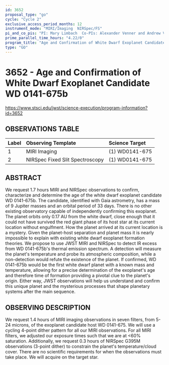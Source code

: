 ```yaml
---
id: 3652
proposal_type: "go"
cycle: "Cycle 2"
exclusive_access_period_months: 12
instrument_mode: "MIRI/Imaging  NIRSpec/FS"
pi_and_co_pis: "PI: Mary Limbach  Co-PIs: Alexander Venner and Andrew Vanderburg"
prime_parallel_time_hours: "4.22/0"
program_title: "Age and Confirmation of White Dwarf Exoplanet Candidate WD 0141-675b"
type: "GO"
---
```

# 3652 - Age and Confirmation of White Dwarf Exoplanet Candidate WD 0141-675b
https://www.stsci.edu/jwst/science-execution/program-information?id=3652
## OBSERVATIONS TABLE
| Label | Observing Template            | Science Target    |
| :---- | :---------------------------- | :---------------- |
| 1     | MIRI Imaging                  | (1) WD0141-675    |
| 2     | NIRSpec Fixed Slit Spectroscopy | (1) WD0141-675    |

## ABSTRACT

We request 1.7 hours MIRI and NIRSpec observations to confirm, characterize and determine the age of the white dwarf exoplanet candidate WD 0141-675b. The candidate, identified with Gaia astrometry, has a mass of 9 Jupiter masses and an orbital period of 33 days. There is no other existing observatory capable of independently confirming this exoplanet. The planet orbits only 0.17 AU from the white dwarf, close enough that it could not have survived the red giant phase of its host star at its current location without engulfment. How the planet arrived at its current location is a mystery. Given the planet-host separation and planet mass it is nearly impossible to explain with existing white dwarf exoplanet formation theories. We propose to use JWST MIRI and NIRSpec to detect IR excess from WD 0141-675b's thermal emission spectrum. A detection will measure the planet's temperature and probe its atmospheric composition, while a non-detection would refute the existence of the planet. If confirmed, WD 0141-675b would be the first white dwarf planet with a known mass and temperature, allowing for a precise determination of the exoplanet's age and therefore time of formation providing a pivotal clue to the planet's origin. Either way, JWST observations will help us understand and confirm this unique planet and the mysterious processes that shape planetary systems after the main sequence.

## OBSERVING DESCRIPTION

We request 1.4 hours of MIRI imaging observations in seven filters, from 5-24 microns, of the exoplanet candidate host WD 0141-675. We will use a cycling 4-point dither pattern for all our MIRI observations. For all MIRI filters, we adjusted our exposure times such that we are at <60% saturation. Additionally, we request 0.3 hours of NIRSpec G395M observations (3-point dither) to constrain the planet's temperature/cloud cover. There are no scientific requirements for when the observations must take place. We will acquire on the target star.